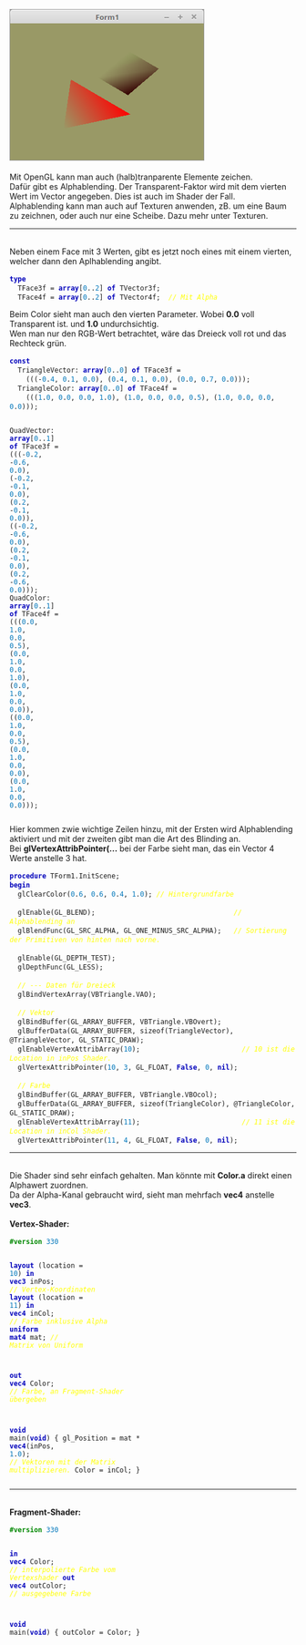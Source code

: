 <img src="image.png" alt="Selfhtml"><br><br>
Mit OpenGL kann man auch (halb)tranparente Elemente zeichen.<br>
Dafür gibt es Alphablending. Der Transparent-Faktor wird mit dem vierten Wert im Vector angegeben. Dies ist auch im Shader der Fall.<br>
Alphablending kann man auch auf Texturen anwenden, zB. um eine Baum zu zeichnen, oder auch nur eine Scheibe. Dazu mehr unter Texturen.<br>
<hr><br>
Neben einem Face mit 3 Werten, gibt es jetzt noch eines mit einem vierten, welcher dann den Aplhablending angibt.<br>
<pre><code><b><font color="0000BB">type</font></b>
  TFace3f = <b><font color="0000BB">array</font></b>[<font color="#0077BB">0</font>..<font color="#0077BB">2</font>] <b><font color="0000BB">of</font></b> TVector3f;
  TFace4f = <b><font color="0000BB">array</font></b>[<font color="#0077BB">0</font>..<font color="#0077BB">2</font>] <b><font color="0000BB">of</font></b> TVector4f;  <i><font color="#FFFF00">// Mit Alpha</font></i></pre></code>
Beim Color sieht man auch den vierten Parameter. Wobei <b>0.0</b> voll Transparent ist. und <b>1.0</b> undurchsichtig.<br>
Wen man nur den RGB-Wert betrachtet, wäre das Dreieck voll rot und das Rechteck grün.<br>
<pre><code><b><font color="0000BB">const</font></b>
  TriangleVector: <b><font color="0000BB">array</font></b>[<font color="#0077BB">0</font>..<font color="#0077BB">0</font>] <b><font color="0000BB">of</font></b> TFace3f =
    (((-<font color="#0077BB">0</font>.<font color="#0077BB">4</font>, <font color="#0077BB">0</font>.<font color="#0077BB">1</font>, <font color="#0077BB">0</font>.<font color="#0077BB">0</font>), (<font color="#0077BB">0</font>.<font color="#0077BB">4</font>, <font color="#0077BB">0</font>.<font color="#0077BB">1</font>, <font color="#0077BB">0</font>.<font color="#0077BB">0</font>), (<font color="#0077BB">0</font>.<font color="#0077BB">0</font>, <font color="#0077BB">0</font>.<font color="#0077BB">7</font>, <font color="#0077BB">0</font>.<font color="#0077BB">0</font>)));
  TriangleColor: <b><font color="0000BB">array</font></b>[<font color="#0077BB">0</font>..<font color="#0077BB">0</font>] <b><font color="0000BB">of</font></b> TFace4f =
    (((<font color="#0077BB">1</font>.<font color="#0077BB">0</font>, <font color="#0077BB">0</font>.<font color="#0077BB">0</font>, <font color="#0077BB">0</font>.<font color="#0077BB">0</font>, <font color="#0077BB">1</font>.<font color="#0077BB">0</font>), (<font color="#0077BB">1</font>.<font color="#0077BB">0</font>, <font color="#0077BB">0</font>.<font color="#0077BB">0</font>, <font color="#0077BB">0</font>.<font color="#0077BB">0</font>, <font color="#0077BB">0</font>.<font color="#0077BB">5</font>), (<font color="#0077BB">1</font>.<font color="#0077BB">0</font>, <font color="#0077BB">0</font>.<font color="#0077BB">0</font>, <font color="#0077BB">0</font>.<font color="#0077BB">0</font>, <font color="#0077BB">0</font>.<font color="#0077BB">0</font>)));

  QuadVector: <b><font color="0000BB">array</font></b>[<font color="#0077BB">0</font>..<font color="#0077BB">1</font>] <b><font color="0000BB">of</font></b> TFace3f =
    (((-<font color="#0077BB">0</font>.<font color="#0077BB">2</font>, -<font color="#0077BB">0</font>.<font color="#0077BB">6</font>, <font color="#0077BB">0</font>.<font color="#0077BB">0</font>), (-<font color="#0077BB">0</font>.<font color="#0077BB">2</font>, -<font color="#0077BB">0</font>.<font color="#0077BB">1</font>, <font color="#0077BB">0</font>.<font color="#0077BB">0</font>), (<font color="#0077BB">0</font>.<font color="#0077BB">2</font>, -<font color="#0077BB">0</font>.<font color="#0077BB">1</font>, <font color="#0077BB">0</font>.<font color="#0077BB">0</font>)),
    ((-<font color="#0077BB">0</font>.<font color="#0077BB">2</font>, -<font color="#0077BB">0</font>.<font color="#0077BB">6</font>, <font color="#0077BB">0</font>.<font color="#0077BB">0</font>), (<font color="#0077BB">0</font>.<font color="#0077BB">2</font>, -<font color="#0077BB">0</font>.<font color="#0077BB">1</font>, <font color="#0077BB">0</font>.<font color="#0077BB">0</font>), (<font color="#0077BB">0</font>.<font color="#0077BB">2</font>, -<font color="#0077BB">0</font>.<font color="#0077BB">6</font>, <font color="#0077BB">0</font>.<font color="#0077BB">0</font>)));
  QuadColor: <b><font color="0000BB">array</font></b>[<font color="#0077BB">0</font>..<font color="#0077BB">1</font>] <b><font color="0000BB">of</font></b> TFace4f =
    (((<font color="#0077BB">0</font>.<font color="#0077BB">0</font>, <font color="#0077BB">1</font>.<font color="#0077BB">0</font>, <font color="#0077BB">0</font>.<font color="#0077BB">0</font>, <font color="#0077BB">0</font>.<font color="#0077BB">5</font>), (<font color="#0077BB">0</font>.<font color="#0077BB">0</font>, <font color="#0077BB">1</font>.<font color="#0077BB">0</font>, <font color="#0077BB">0</font>.<font color="#0077BB">0</font>, <font color="#0077BB">1</font>.<font color="#0077BB">0</font>), (<font color="#0077BB">0</font>.<font color="#0077BB">0</font>, <font color="#0077BB">1</font>.<font color="#0077BB">0</font>, <font color="#0077BB">0</font>.<font color="#0077BB">0</font>, <font color="#0077BB">0</font>.<font color="#0077BB">0</font>)),
    ((<font color="#0077BB">0</font>.<font color="#0077BB">0</font>, <font color="#0077BB">1</font>.<font color="#0077BB">0</font>, <font color="#0077BB">0</font>.<font color="#0077BB">0</font>, <font color="#0077BB">0</font>.<font color="#0077BB">5</font>), (<font color="#0077BB">0</font>.<font color="#0077BB">0</font>, <font color="#0077BB">1</font>.<font color="#0077BB">0</font>, <font color="#0077BB">0</font>.<font color="#0077BB">0</font>, <font color="#0077BB">0</font>.<font color="#0077BB">0</font>), (<font color="#0077BB">0</font>.<font color="#0077BB">0</font>, <font color="#0077BB">1</font>.<font color="#0077BB">0</font>, <font color="#0077BB">0</font>.<font color="#0077BB">0</font>, <font color="#0077BB">0</font>.<font color="#0077BB">0</font>)));</pre></code>
Hier kommen zwie wichtige Zeilen hinzu, mit der Ersten wird Alphablending aktiviert und mit der zweiten gibt man die Art des Blinding an.<br>
Bei <b>glVertexAttribPointer(...</b> bei der Farbe sieht man, das ein Vector 4 Werte anstelle 3 hat.<br>
<pre><code><b><font color="0000BB">procedure</font></b> TForm1.InitScene;
<b><font color="0000BB">begin</font></b>
  glClearColor(<font color="#0077BB">0</font>.<font color="#0077BB">6</font>, <font color="#0077BB">0</font>.<font color="#0077BB">6</font>, <font color="#0077BB">0</font>.<font color="#0077BB">4</font>, <font color="#0077BB">1</font>.<font color="#0077BB">0</font>); <i><font color="#FFFF00">// Hintergrundfarbe</font></i>

  glEnable(GL_BLEND);                                  <i><font color="#FFFF00">// Alphablending an</font></i>
  glBlendFunc(GL_SRC_ALPHA, GL_ONE_MINUS_SRC_ALPHA);   <i><font color="#FFFF00">// Sortierung der Primitiven von hinten nach vorne.</font></i>

  glEnable(GL_DEPTH_TEST);
  glDepthFunc(GL_LESS);

  <i><font color="#FFFF00">// --- Daten für Dreieck</font></i>
  glBindVertexArray(VBTriangle.VAO);

  <i><font color="#FFFF00">// Vektor</font></i>
  glBindBuffer(GL_ARRAY_BUFFER, VBTriangle.VBOvert);
  glBufferData(GL_ARRAY_BUFFER, sizeof(TriangleVector), @TriangleVector, GL_STATIC_DRAW);
  glEnableVertexAttribArray(<font color="#0077BB">10</font>);                         <i><font color="#FFFF00">// 10 ist die Location in inPos Shader.</font></i>
  glVertexAttribPointer(<font color="#0077BB">10</font>, <font color="#0077BB">3</font>, GL_FLOAT, <b><font color="0000BB">False</font></b>, <font color="#0077BB">0</font>, <b><font color="0000BB">nil</font></b>);

  <i><font color="#FFFF00">// Farbe</font></i>
  glBindBuffer(GL_ARRAY_BUFFER, VBTriangle.VBOcol);
  glBufferData(GL_ARRAY_BUFFER, sizeof(TriangleColor), @TriangleColor, GL_STATIC_DRAW);
  glEnableVertexAttribArray(<font color="#0077BB">11</font>);                         <i><font color="#FFFF00">// 11 ist die Location in inCol Shader.</font></i>
  glVertexAttribPointer(<font color="#0077BB">11</font>, <font color="#0077BB">4</font>, GL_FLOAT, <b><font color="0000BB">False</font></b>, <font color="#0077BB">0</font>, <b><font color="0000BB">nil</font></b>);</pre></code>
<hr><br>
Die Shader sind sehr einfach gehalten. Man könnte mit <b>Color.a</b> direkt einen Alphawert zuordnen.<br>
Da der Alpha-Kanal gebraucht wird, sieht man mehrfach <b>vec4</b> anstelle <b>vec3</b>.<br>
<br>
<b>Vertex-Shader:</b><br>
<pre><code><b><font color="#008800">#version</font></b> <font color="#0077BB">330</font>

<b><font color="0000BB">layout</font></b> (location = <font color="#0077BB">10</font>) <b><font color="0000BB">in</font></b> <b><font color="0000BB">vec3</font></b> inPos;    <i><font color="#FFFF00">// Vertex-Koordinaten</font></i>
<b><font color="0000BB">layout</font></b> (location = <font color="#0077BB">11</font>) <b><font color="0000BB">in</font></b> <b><font color="0000BB">vec4</font></b> inCol;    <i><font color="#FFFF00">// Farbe inklusive Alpha</font></i>
<b><font color="0000BB">uniform</font></b> <b><font color="0000BB">mat4</font></b> mat;                        <i><font color="#FFFF00">// Matrix von Uniform</font></i>

<b><font color="0000BB">out</font></b> <b><font color="0000BB">vec4</font></b> Color;                          <i><font color="#FFFF00">// Farbe, an Fragment-Shader übergeben</font></i>


<b><font color="0000BB">void</font></b> main(<b><font color="0000BB">void</font></b>)
{
  gl_Position = mat * <b><font color="0000BB">vec4</font></b>(inPos, <font color="#0077BB">1</font>.<font color="#0077BB">0</font>);  <i><font color="#FFFF00">// Vektoren mit der Matrix multiplizieren.</font></i>
  Color = inCol;
}
</pre></code>
<hr><br>
<b>Fragment-Shader:</b><br>
<pre><code><b><font color="#008800">#version</font></b> <font color="#0077BB">330</font>

<b><font color="0000BB">in</font></b>  <b><font color="0000BB">vec4</font></b> Color;      <i><font color="#FFFF00">// interpolierte Farbe vom Vertexshader</font></i>
<b><font color="0000BB">out</font></b> <b><font color="0000BB">vec4</font></b> outColor;   <i><font color="#FFFF00">// ausgegebene Farbe</font></i>

<b><font color="0000BB">void</font></b> main(<b><font color="0000BB">void</font></b>)
{
  outColor = Color;
}
</pre></code>


